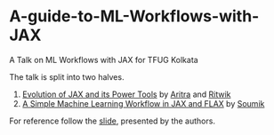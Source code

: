 # A-guide-to-ML-Workflows-with-JAX
A Talk on ML Workflows with JAX for TFUG Kolkata

The talk is split into two halves. 

1. [Evolution of JAX and its Power Tools](https://pyimg.co/s6evh) by [Aritra](https://twitter.com/ariG23498) and [Ritwik](https://twitter.com/ritwik_raha)
2. [A Simple Machine Learning Workflow in JAX and FLAX](http://wandb.me/tfug-flax) by [Soumik](https://twitter.com/soumikRakshit96)

For reference follow the [slide](https://docs.google.com/presentation/d/e/2PACX-1vTpgRQwfLvbSYtngHMMzq6LbnluYHwXgNf89OzhAy8kmT7QWrgYnPpBDAosz63o57aSnOtkv-dnu3Dc/pub?start=true&loop=true&delayms=10000), presented by the authors.
